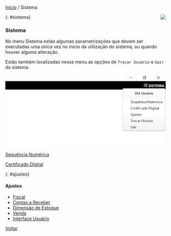 [Início](index.md) / Sistema

<a href="http://docs.continentenuvem.com.br/dicas.html#dicas"><img align="right" src="http://docs.continentenuvem.com.br/images/dicas.jpg"></a>





{: #sistema}                                                                                                          

### Sistema          

No menu Sistema estão algumas parametrizações que devem ser executadas uma única vez no início da utilização do sistema, ou quando houver alguma alteração.

Estão também localizadas nesse menu as opções de `Trocar Usuário` e `Sair` do sistema.

![](images/sistema.jpg)

[Sequência Numérica](sistema_sequencia_numerica.md#sequencianumerica)

[Certificado Digital](sistema_certificado_digital.md#certificadodigital)



{: #ajustes}

#### Ajustes

- [Fiscal](sistema_ajustes_fiscal.md#fiscal)
- [Contas a Receber](sistema_ajustes_contas_receber.md#contasreceber)
- [Dimensão de Estoque](sistema_ajustes_dimensao_estoque.md#dimensaoestoque)
- [Venda](sistema_ajustes_venda.md#venda)
- [Interface Usuário](sistema_interface_usuario.md#interfaceusuario)



[Voltar](index.md)

